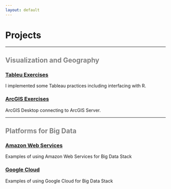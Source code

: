 ```yaml
---
layout: default
---
```


# Projects 

<hr>


<div class="grid grid-pad">
    <div class="col-1-1">
       <div class="content">
           <h2><font color="Grey">Visualization and Geography</font></h2>
       </div>
    </div>
</div>
<div class="grid grid-pad">
    <div class="col-1-2">
        <div class="content">
            <h3><a href="http://chrisijh.github.io/Tableau/">Tableu Exercises</a></h3>
            <p>I implemented some Tableau practices including interfacing with R. </p>
        </div>
     </div>
     <div class="col-1-2">
        <div class="content">
            <h3><a href="http://chrisijh.github.io/ArcGIS-1/">ArcGIS Exercises</a></h3> 
            <p>ArcGIS Desktop connecting to ArcGIS Server.
        </div>
     </div> 
</div>

<hr>


<div class="grid grid-pad">
    <div class="col-1-1">
       <div class="content">
           <h2><font color="Grey">Platforms for Big Data</font></h2>
       </div>
    </div>
</div>

<div class="grid grid-pad">
    <div class="col-1-2">
        <div class="content">
            <h3><a href="#">Amazon Web Services</a></h3>
            <p>Examples of using Amazon Web Services for Big Data Stack</p>
        </div>
     </div>
     <div class="col-1-2">
        <div class="content">
            <h3><a href="#">Google Cloud</a></h3> 
            <p>Examples of using Google Cloud for Big Data Stack</p>
        </div>
     </div> 
</div>